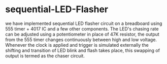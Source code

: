 # sequential-LED-Flasher
we have implemented sequential LED flasher circuit on a breadboard using 555 timer + 4017 IC and a few other components. The LED's chasing rate can be adjusted using a potentiometer in place of 47K resistor, the output from the 555 timer changes continuously between high and low voltage. Whenever the clock is applied and trigger is simulated externally the shifting and transition of LED blink and flash takes place, this swapping of output is termed as the chaser circuit.
